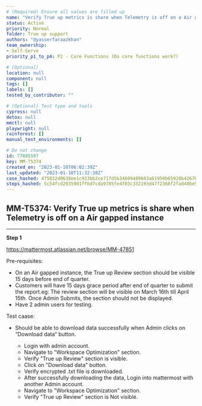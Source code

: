```yaml
---
# (Required) Ensure all values are filled up
name: "Verify True up metrics is share when Telemetry is off on a Air gapped instance"
status: Active
priority: Normal
folder: True up support
authors: "@yasserfaraazkhan"
team_ownership:
- Self-Serve
priority_p1_to_p4: P2 - Core Functions (Do core functions work?)

# (Optional)
location: null
component: null
tags: []
labels: []
tested_by_contributor: ""

# (Optional) Test type and tools
cypress: null
detox: null
mmctl: null
playwright: null
rainforest: []
manual_test_environments: []

# Do not change
id: 77885597
key: MM-T5374
created_on: "2023-01-10T06:02:39Z"
last_updated: "2023-01-10T11:32:38Z"
case_hashed: 475832d0638ee1c933bb2ce717d5b34609489683a61950b65928b4267b93fc09d9020ac3bda58f69b767541efbd1b4da
steps_hashed: 5c54fcd2035901ff6d7cda9785fe4f03c332193d47f2368f2fad486e5251240e135cc3b797ddc5fa16b25676c2b32437
---
```


<!-- (Auto-generated) Based on frontmatter's "key" and "name" -->

## MM-T5374: Verify True up metrics is share when Telemetry is off on a Air gapped instance

---

**Step 1**

<https://mattermost.atlassian.net/browse/MM-47851>

Pre-requisites:

- On an Air gapped instance, the True up Review section should be visible 15 days before end of quarter.
- Customers will have 15 days grace period after end of quarter to submit the report.eg: The review section will be visible on March 16th till April 15th. Once Admin Submits, the section should not be displayed.
- Have 2 admin users for testing.

Test caase:

- Should be able to download data successfully when Admin clicks on “Download data“ button.

  - Login with admin account.
  - Navigate to "Workspace Optimization" section.
  - Verify "True up Review" section is visible.
  - Click on "Download data" button.
  - Verify encrypted .txt file is downloaded.
  - After successfully downloading the data, Login into mattermost with another Admin account.
  - Navigate to "Workspace Optimization" section.
  - Verify "True up Review" section is Not visible.
